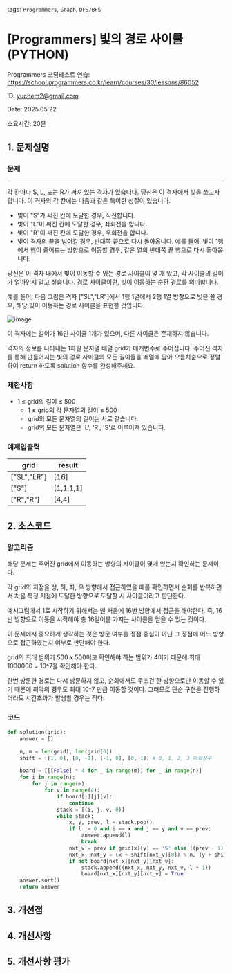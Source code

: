 tags: `Programmers`, `Graph`, `DFS/BFS`
# [Programmers] 빛의 경로 사이클 (PYTHON)
Programmers 코딩테스트 연습: https://school.programmers.co.kr/learn/courses/30/lessons/86052

ID: yuchem2@gmail.com

Date: 2025.05.22 

소요시간: 20분

## 1. 문제설명

### 문제
---
각 칸마다 S, L, 또는 R가 써져 있는 격자가 있습니다. 당신은 이 격자에서 빛을 쏘고자 합니다. 이 격자의 각 칸에는 다음과 같은 특이한 성질이 있습니다.

+ 빛이 "S"가 써진 칸에 도달한 경우, 직진합니다.
+ 빛이 "L"이 써진 칸에 도달한 경우, 좌회전을 합니다.
+ 빛이 "R"이 써진 칸에 도달한 경우, 우회전을 합니다.
+ 빛이 격자의 끝을 넘어갈 경우, 반대쪽 끝으로 다시 돌아옵니다. 예를 들어, 빛이 1행에서 행이 줄어드는 방향으로 이동할 경우, 같은 열의 반대쪽 끝 행으로 다시 돌아옵니다.

당신은 이 격자 내에서 빛이 이동할 수 있는 경로 사이클이 몇 개 있고, 각 사이클의 길이가 얼마인지 알고 싶습니다. 경로 사이클이란, 빛이 이동하는 순환 경로를 의미합니다.

예를 들어, 다음 그림은 격자 ["SL","LR"]에서 1행 1열에서 2행 1열 방향으로 빛을 쏠 경우, 해당 빛이 이동하는 경로 사이클을 표현한 것입니다.

![image](https://github.com/user-attachments/assets/d452d54f-98c2-4709-ba4b-4b57383b4256)

이 격자에는 길이가 16인 사이클 1개가 있으며, 다른 사이클은 존재하지 않습니다.

격자의 정보를 나타내는 1차원 문자열 배열 grid가 매개변수로 주어집니다. 주어진 격자를 통해 만들어지는 빛의 경로 사이클의 모든 길이들을 배열에 담아 오름차순으로 정렬하여 return 하도록 solution 함수를 완성해주세요.

### 제한사항
+ 1 ≤ grid의 길이 ≤ 500
  + 1 ≤ grid의 각 문자열의 길이 ≤ 500
  + grid의 모든 문자열의 길이는 서로 같습니다.
  + grid의 모든 문자열은 'L', 'R', 'S'로 이루어져 있습니다.

### 예제입출력
| grid        | result     |
|-------------|------------|
| ["SL","LR"] | [16]       |
| ["S"]       | [1,1,1,1]  |
| ["R","R"]   | [4,4]      |

## 2. 소스코드

### 알고리즘
해당 문제는 주어진 grid에서 이동하는 방향의 사이클이 몇개 있는지 확인하는 문제이다. 

각 grid의 지점을 상, 하, 좌, 우 방향에서 접근하였을 때를 확인하면서 순회를 반복하면서 처음 특정 지점에 도달한 방향으로 도달할 시 사이클이라고 판단한다. 

예시그림에서 1로 시작하기 위해서는 맨 처음에 16번 방향에서 접근을 해야한다. 즉, 16번 방향으로 이동을 시작해야 총 16길이를 가지는 사이클을 얻을 수 있는 것이다.

이 문제에서 중요하게 생각하는 것은 방문 여부를 정점 중심이 아닌 그 정점에 어느 방향으로 접근하였는지 여부로 판단해야 한다. 

grid의 최대 범위가 500 x 500이고 확인해야 하는 범위가 4이기 때문에 최대 1000000 = 10^7을 확인해야 한다. 

한번 방문한 경로는 다시 방문하지 않고, 순회에서도 무조건 한 방향으로만 이동할 수 있기 때문에 최악의 경우도 최대 10^7 만큼 이동할 것이다. 그러므로 단순 구현을 진행하더라도 시간초과가 발생할 경우는 적다.

### 코드
```python
def solution(grid):
    answer = []
    
    n, m = len(grid), len(grid[0])
    shift = [[1, 0], [0, -1], [-1, 0], [0, 1]] # 0, 1, 2, 3 하좌상우
    
    board = [[[False] * 4 for _ in range(m)] for _ in range(n)]
    for i in range(n):
        for j in range(m):
            for v in range(4):
                if board[i][j][v]:
                    continue
                stack = [(i, j, v, 0)]
                while stack:
                    x, y, prev, l = stack.pop()
                    if l != 0 and i == x and j == y and v == prev:
                        answer.append(l)
                        break
                    nxt_v = prev if grid[x][y] == 'S' else ((prev - 1) % 4 if grid[x][y] == 'L' else (prev + 1) % 4)
                    nxt_x, nxt_y = (x + shift[nxt_v][0]) % n, (y + shift[nxt_v][1]) % m          
                    if not board[nxt_x][nxt_y][nxt_v]:
                        stack.append((nxt_x, nxt_y, nxt_v, l + 1))
                        board[nxt_x][nxt_y][nxt_v] = True
    answer.sort()
    return answer
```
## 3. 개선점

## 4. 개선사항

## 5. 개선사항 평가
